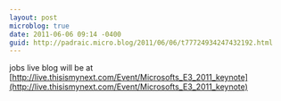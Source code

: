 ```yaml
---
layout: post
microblog: true
date: 2011-06-06 09:14 -0400
guid: http://padraic.micro.blog/2011/06/06/t77724934247432192.html
---
```

jobs live blog will be at [http://live.thisismynext.com/Event/Microsofts_E3_2011_keynote](http://live.thisismynext.com/Event/Microsofts_E3_2011_keynote)
